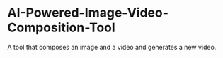 # AI-Powered-Image-Video-Composition-Tool
A tool that composes an image and a video and generates a new video.
